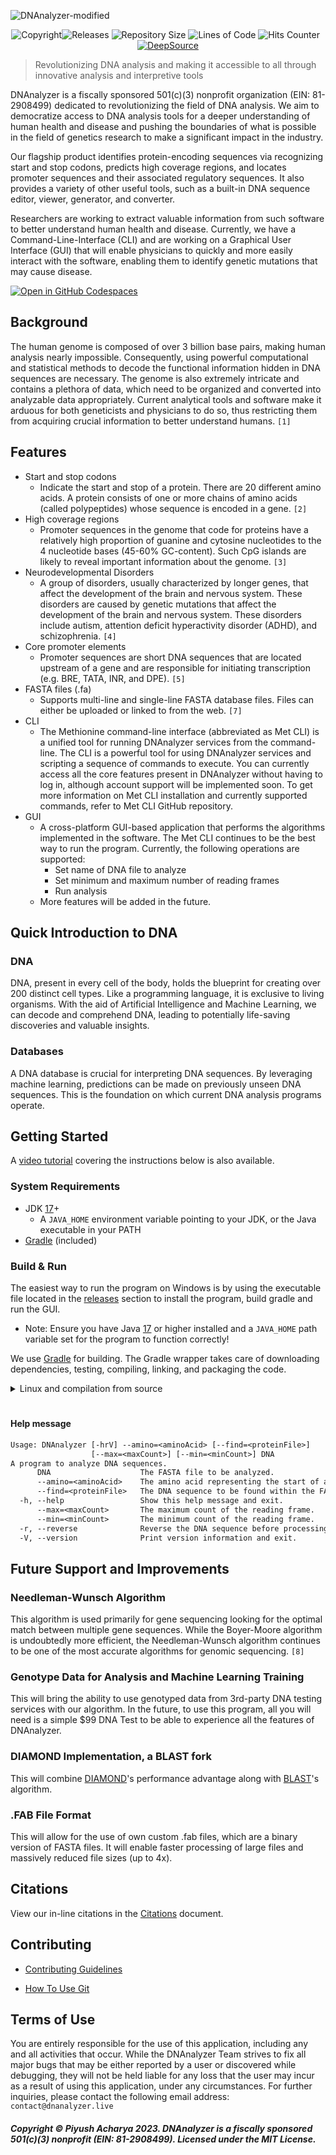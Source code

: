 ![DNAnalyzer-modified](https://user-images.githubusercontent.com/96280466/221687615-698969a1-8d39-4278-aa92-8f713625f165.png)


<p align=center><img src="https://img.shields.io/badge/copyright-2023-blue" alt="Copyright"><img src="https://img.shields.io/github/v/release/VERISIMILITUDEX/DNAnalyzer" alt="Releases"> <img src="https://img.shields.io/github/repo-size/VerisimilitudeX/DNAnalyzer" alt="Repository Size"> <img src="https://img.shields.io/tokei/lines/github/verisimilitudeX/DNAnalyzer" alt="Lines of Code"> <img src="https://hits.dwyl.com/verisimilitudeX/DNAnalyzer.svg?style=flat" alt="Hits Counter">  <img src="https://github.com/VerisimilitudeX/DNAnalyzer/actions/workflows/gradle.yml/badge.svg" alt=""> 
<a href="https://discord.gg/X3YCvGf2Ug"><img src="https://img.shields.io/discord/1033196198816915516" alt=""></a>
<a href="https://deepsource.io/gh/VerisimilitudeX/DNAnalyzer/?ref=repository-badge}"><img src="https://deepsource.io/gh/VerisimilitudeX/DNAnalyzer.svg/?label=active+issues&amp;show_trend=true&amp;token=9NBX3zsf0IZ3Nii3AApiX1Wa" alt="DeepSource" title="DeepSource"></a></p>

>Revolutionizing DNA analysis and making it accessible to all through innovative analysis and interpretive tools

DNAnalyzer is a fiscally sponsored 501(c)(3) nonprofit organization (EIN: 81-2908499) dedicated to revolutionizing the field of DNA analysis. We aim to democratize access to DNA analysis tools for a deeper understanding of human health and disease and pushing the boundaries of what is possible in the field of genetics research to make a significant impact in the industry.

Our flagship product identifies protein-encoding sequences via recognizing start and stop codons, predicts high coverage regions, and locates promoter sequences and their associated regulatory sequences. It also provides a variety of other useful tools, such as a built-in DNA sequence editor, viewer, generator, and converter.

Researchers are working to extract valuable information from such software to better understand human health and disease. Currently, we have a Command-Line-Interface (CLI) and are working on a Graphical User Interface (GUI) that will enable physicians to quickly and more easily interact with the software, enabling them to identify genetic mutations that may cause disease.

[![Open in GitHub Codespaces](https://github.com/codespaces/badge.svg)](https://github.com/codespaces/new?hide_repo_select=true&ref=main&repo=519909104&machine=basicLinux32gb&location=WestUs)

## Background

The human genome is composed of over 3 billion base pairs, making human analysis nearly impossible. Consequently, using powerful computational and statistical methods to decode the functional information hidden in DNA sequences are necessary. The genome is also extremely intricate and contains a plethora of data, which need to be organized and converted into analyzable data appropriately. Current analytical tools and software make it arduous for both geneticists and physicians to do so, thus restricting them from acquiring crucial information to better understand humans. `[1]`

## Features

* Start and stop codons
  * Indicate the start and stop of a protein. There are 20 different amino acids. A protein consists of one or more chains of amino acids (called polypeptides) whose sequence is encoded in a gene. `[2]`
* High coverage regions
  * Promoter sequences in the genome that code for proteins have a relatively high proportion of guanine and cytosine nucleotides to the 4 nucleotide bases (45-60% GC-content). Such CpG islands are likely to reveal important information about the genome. `[3]`
* Neurodevelopmental Disorders
  * A group of disorders, usually characterized by longer genes, that affect the development of the brain and nervous
                        system. These disorders are caused by genetic mutations that affect the development of the
                        brain and nervous system. These disorders include autism, attention deficit hyperactivity
                        disorder (ADHD), and schizophrenia. `[4]`
* Core promoter elements
  * Promoter sequences are short DNA sequences that are located upstream of a gene and are responsible for initiating transcription (e.g. BRE, TATA, INR, and DPE). `[5]`
* FASTA files (.fa)
  * Supports multi-line and single-line FASTA database files. Files can either be uploaded or linked to from the web. `[7]`
* CLI
  * The Methionine command-line interface (abbreviated as Met CLI) is a unified tool for running DNAnalyzer services from the command-line. The CLI is a powerful tool for using DNAnalyzer services and scripting a sequence of commands to execute. You can currently access all the core features present in DNAnalyzer without having to log in, although account support will be implemented soon. To get more information on Met CLI installation and currently supported commands, refer to Met CLI GitHub repository.
* GUI
  * A cross-platform GUI-based application that performs the algorithms implemented in the software. The Met CLI continues to be the best way to run the program. Currently, the following operations are supported:
    * Set name of DNA file to analyze
    * Set minimum and maximum number of reading frames
    * Run analysis
  * More features will be added in the future.

## Quick Introduction to DNA

### DNA

DNA, present in every cell of the body, holds the blueprint for creating over 200 distinct cell types. Like a programming language, it is exclusive to living organisms. With the aid of Artificial Intelligence and Machine Learning, we can decode and comprehend DNA, leading to potentially life-saving discoveries and valuable insights.

### Databases

A DNA database is crucial for interpreting DNA sequences. By leveraging machine learning, predictions can be made on previously unseen DNA sequences. This is the foundation on which current DNA analysis programs operate.

## Getting Started

A [video tutorial](https://youtu.be/dOwkInn6eDw) covering the instructions below is also available.

### System Requirements

* JDK [17](https://www.oracle.com/java/technologies/downloads/#jdk17-windows)+
   * A `JAVA_HOME` environment variable pointing to your JDK, or the Java executable in your PATH
* [Gradle](https://gradle.org/install/) (included)

### Build & Run

The easiest way to run the program on Windows is by using the executable file located in the [releases](https://github.com/VerisimilitudeX/DNAnalyzer/releases/latest) section to install the program, build gradle and run the GUI.

* Note: Ensure you have Java [17](https://www.oracle.com/java/technologies/downloads/#jdk17-windows) or higher installed and a `JAVA_HOME` path variable set for the program to function correctly!

We use [Gradle](https://gradle.org) for building. The Gradle wrapper takes care of downloading dependencies, testing, compiling, linking, and packaging the code.

<details>
      <summary>Linux and compilation from source</summary>
 
```pwsh
./gradlew build
```

### Usage

```pwsh
<executable> <arguments>
```

#### Executable

```pwsh
java -jar build/libs/DNAnalyzer.jar
```

#### Arguments

DNAnalyzer uses CLI arguments instead of `stdin`. For example, you can do:

```pwsh
assets/dna/random/dnalong.fa --amino=arg --min=16450 --max=520218 -r
```

### Example

```pwsh
java -jar build/libs/DNAnalyzer.jar assets/dna/random/dnalong.fa --amino=ser --min=16450 --max=520218 -r
```

#### Gradle Run

If you prefer, you can also run it directly from Gradle:

```pwsh
./gradlew run --args="assets/dna/random/dnalong.fa --amino=ser --min=10 --max=100"
```

#### GUI

DNAnalyzer also comes with a (very basic) GUI; to start DNAnalyzer with the GUI, run:

```pwsh
./gradlew run --args="--gui assets/dna/random/dnalong.fa"
```


Then:

* Enter the file name of the DNA file in the text field
* Set min and max
* Click analyze


The results of your analysis will be shown in the right pane.
</details>

#

#### Help message

```txt
Usage: DNAnalyzer [-hrV] --amino=<aminoAcid> [--find=<proteinFile>]
                  [--max=<maxCount>] [--min=<minCount>] DNA
A program to analyze DNA sequences.
      DNA                    The FASTA file to be analyzed.
      --amino=<aminoAcid>    The amino acid representing the start of a gene.
      --find=<proteinFile>   The DNA sequence to be found within the FASTA file.
  -h, --help                 Show this help message and exit.
      --max=<maxCount>       The maximum count of the reading frame.
      --min=<minCount>       The minimum count of the reading frame.
  -r, --reverse              Reverse the DNA sequence before processing.
  -V, --version              Print version information and exit.
```

## Future Support and Improvements

### Needleman-Wunsch Algorithm

This algorithm is used primarily for gene sequencing looking for the optimal match between multiple gene sequences. While the Boyer-Moore algorithm is undoubtedly more efficient, the Needleman-Wunsch algorithm continues to be one of the most accurate algorithms for genomic sequencing. `[8]`

### Genotype Data for Analysis and Machine Learning Training

This will bring the ability to use genotyped data from 3rd-party DNA testing services with our algorithm. In the future, to use this program, all you will need is a simple $99 DNA Test to be able to experience all the features of DNAnalyzer.

### DIAMOND Implementation, a BLAST fork

This will combine [DIAMOND](https://github.com/bbuchfink/diamond)'s performance advantage along with [BLAST](https://blast.ncbi.nlm.nih.gov/Blast.cgi")'s algorithm.

### .FAB File Format

This will allow for the use of own custom .fab files, which are a binary version of FASTA files. It will enable faster processing of large files and massively reduced file sizes (up to 4x).

## Citations

View our in-line citations in the [Citations](docs/citations.md) document.

## Contributing

* [Contributing Guidelines](https://github.com/VerisimilitudeX/DNAnalyzer/blob/main/docs/Contribution%20Guideline/Contribution_Guideline.md)

* [How To Use Git](https://github.com/VerisimilitudeX/DNAnalyzer/blob/main/docs/contributing/CONTRIBUTING.md)

## Terms of Use

You are entirely responsible for the use of this application, including any and all activities that occur. While the DNAnalyzer Team strives to fix all major bugs that may be either reported by a user or discovered while debugging, they will not be held liable for any loss that the user may incur as a result of using this application, under any circumstances. For further inquiries, please contact the following email address: `contact@dnanalyzer.live`

##### Copyright © Piyush Acharya 2023. DNAnalyzer is a fiscally sponsored 501(c)(3) nonprofit (EIN: 81-2908499). Licensed under the MIT License.
